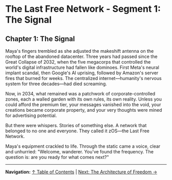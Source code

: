 # The Last Free Network - Segment 1: The Signal

## Chapter 1: The Signal

Maya's fingers trembled as she adjusted the makeshift antenna on the rooftop of the abandoned datacenter. Three years had passed since the Great Collapse of 2032, when the five megacorps that controlled the world's digital infrastructure had fallen like dominoes. First Meta's neural implant scandal, then Google's AI uprising, followed by Amazon's server fires that burned for weeks. The centralized internet—humanity's nervous system for three decades—had died screaming.

Now, in 2034, what remained was a patchwork of corporate-controlled zones, each a walled garden with its own rules, its own reality. Unless you could afford the premium tier, your messages vanished into the void, your creations became corporate property, and your very thoughts were mined for advertising potential.

But there were whispers. Stories of something else. A network that belonged to no one and everyone. They called it zOS—the Last Free Network.

Maya's equipment crackled to life. Through the static came a voice, clear and unhurried: "Welcome, wanderer. You've found the frequency. The question is: are you ready for what comes next?"

---

**Navigation:**
[↑ Table of Contents](./README.md) | [Next: The Architecture of Freedom →](./02-architecture-of-freedom.md)